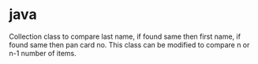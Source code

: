 # java
Collection class to compare last name, if found same then first  name, if found same then pan card no. This class can be modified to compare n or n-1  number of items.
